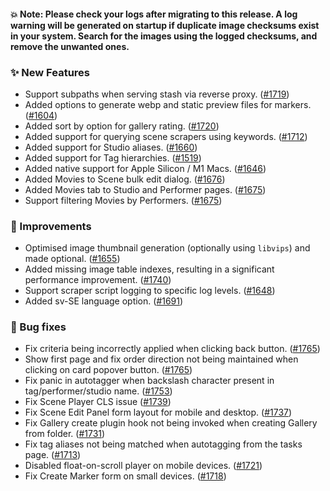 #### 💥 Note: Please check your logs after migrating to this release. A log warning will be generated on startup if duplicate image checksums exist in your system. Search for the images using the logged checksums, and remove the unwanted ones.

### ✨ New Features
* Support subpaths when serving stash via reverse proxy. ([#1719](https://github.com/stashapp/stash/pull/1719))
* Added options to generate webp and static preview files for markers. ([#1604](https://github.com/stashapp/stash/pull/1604))
* Added sort by option for gallery rating. ([#1720](https://github.com/stashapp/stash/pull/1720))
* Added support for querying scene scrapers using keywords. ([#1712](https://github.com/stashapp/stash/pull/1712))
* Added support for Studio aliases. ([#1660](https://github.com/stashapp/stash/pull/1660))
* Added support for Tag hierarchies. ([#1519](https://github.com/stashapp/stash/pull/1519))
* Added native support for Apple Silicon / M1 Macs. ([#1646](https://github.com/stashapp/stash/pull/1646))
* Added Movies to Scene bulk edit dialog. ([#1676](https://github.com/stashapp/stash/pull/1676))
* Added Movies tab to Studio and Performer pages. ([#1675](https://github.com/stashapp/stash/pull/1675))
* Support filtering Movies by Performers. ([#1675](https://github.com/stashapp/stash/pull/1675))

### 🎨 Improvements
* Optimised image thumbnail generation (optionally using `libvips`) and made optional. ([#1655](https://github.com/stashapp/stash/pull/1655))
* Added missing image table indexes, resulting in a significant performance improvement. ([#1740](https://github.com/stashapp/stash/pull/1740))
* Support scraper script logging to specific log levels. ([#1648](https://github.com/stashapp/stash/pull/1648))
* Added sv-SE language option. ([#1691](https://github.com/stashapp/stash/pull/1691))

### 🐛 Bug fixes
* Fix criteria being incorrectly applied when clicking back button. ([#1765](https://github.com/stashapp/stash/pull/1765))
* Show first page and fix order direction not being maintained when clicking on card popover button. ([#1765](https://github.com/stashapp/stash/pull/1765))
* Fix panic in autotagger when backslash character present in tag/performer/studio name. ([#1753](https://github.com/stashapp/stash/pull/1753))
* Fix Scene Player CLS issue ([#1739](https://github.com/stashapp/stash/pull/1739))
* Fix Scene Edit Panel form layout for mobile and desktop. ([#1737](https://github.com/stashapp/stash/pull/1737))
* Fix Gallery create plugin hook not being invoked when creating Gallery from folder. ([#1731](https://github.com/stashapp/stash/pull/1731)) 
* Fix tag aliases not being matched when autotagging from the tasks page. ([#1713](https://github.com/stashapp/stash/pull/1713))
* Disabled float-on-scroll player on mobile devices. ([#1721](https://github.com/stashapp/stash/pull/1721))
* Fix Create Marker form on small devices. ([#1718](https://github.com/stashapp/stash/pull/1718))
